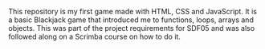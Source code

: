 This repository is my first game made with HTML, CSS and JavaScript. It is a basic Blackjack game that introduced me to functions, loops, arrays and objects. This was part of the project requirements for SDF05 and was also followed along on a Scrimba course on how to do it.

